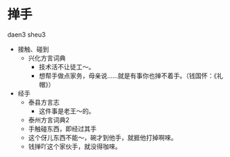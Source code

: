 # 掸手
daen3 sheu3
+ 接触、碰到
  * 兴化方言词典
    - 技术活不让徒工～。
    - 想帮手做点家务，母亲说……就是有事你也掸不着手。（钱国怀：《礼帽》）
+ 经手
  * 泰县方言志
    - 这件事是老王～的。
  * 泰州方言词典2
  + 手触碰东西，即经过其手
  - 这个伢儿东西不能～，碗才到他手，就捱他打掉啊唻。
  - 钱掸吖这个家伙手，就没得咖唻。
